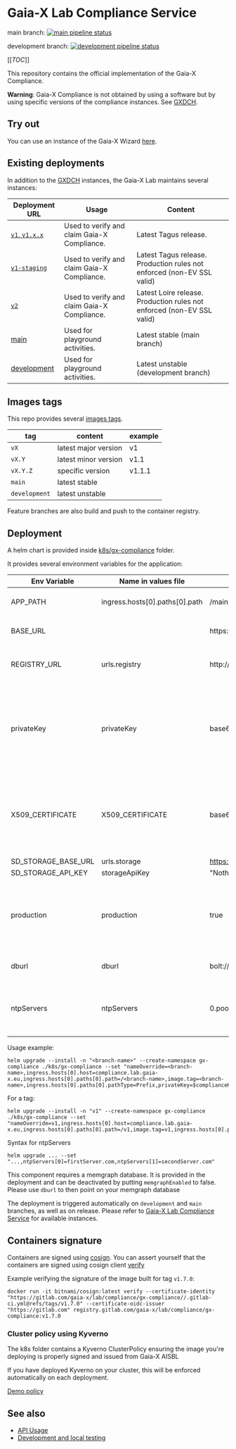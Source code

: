 # Gaia-X Lab Compliance Service

main
branch: [![main pipeline status](https://gitlab.com/gaia-x/lab/compliance/gx-compliance/badges/main/pipeline.svg)](https://gitlab.com/gaia-x/lab/compliance/gx-compliance/-/commits/main)

development
branch: [![development pipeline status](https://gitlab.com/gaia-x/lab/compliance/gx-compliance/badges/development/pipeline.svg)](https://gitlab.com/gaia-x/lab/compliance/gx-compliance/-/commits/development)

[[_TOC_]]

This repository contains the official implementation of the Gaia-X Compliance.

**Warning**: Gaia-X Compliance is not obtained by using a software but by using specific versions of the compliance
instances. See [GXDCH](https://gaia-x.eu/gxdch/).

## Try out

You can use an instance of the Gaia-X Wizard [here](https://wizard.lab.gaia-x.eu).

## Existing deployments

In addition to the [GXDCH](https://gaia-x.eu/gxdch/) instances, the Gaia-X Lab maintains several instances:

| Deployment URL                                                    | Usage                                                    | Content                                                                |
|-------------------------------------------------------------------|----------------------------------------------------------|------------------------------------------------------------------------|
| [`v1`, `v1.x.x`](https://compliance.lab.gaia-x.eu/v1/docs/)       | Used to verify and claim Gaia-X Compliance.              | Latest Tagus release.                                                  |
| [`v1-staging`](https://compliance.lab.gaia-x.eu/v1-staging/docs/) | Used to verify and claim Gaia-X Compliance.              | Latest Tagus release. Production rules not enforced (non-EV SSL valid) |
| [`v2`](https://compliance.lab.gaia-x.eu/v2/docs/)                 | Used to verify and claim Gaia-X Compliance.              | Latest Loire release. Production rules not enforced (non-EV SSL valid) |
| [main](https://compliance.lab.gaia-x.eu/main/docs/)               | Used for playground activities.                          | Latest stable (main branch)                                            |
| [development](https://compliance.lab.gaia-x.eu/development/docs/) | Used for playground activities.                          | Latest unstable (development branch)                                   |

## Images tags

This repo provides
several [images tags](https://gitlab.com/gaia-x/lab/compliance/gx-compliance/container_registry/3036427).

| tag           | content              | example |
|---------------|----------------------|---------|
| `vX`          | latest major version | v1      |
| `vX.Y`        | latest minor version | v1.1    |
| `vX.Y.Z`      | specific version     | v1.1.1  |
| `main`        | latest stable        |         |
| `development` | latest unstable      |         |

Feature branches are also build and push to the container registry.

## Deployment

A helm chart is provided inside <a href="k8s/gx-compliance">k8s/gx-compliance</a> folder.

It provides several environment variables for the application:

| Env Variable        | Name in values file            | Default value                                                                                   | Note                                                                                                            |
|---------------------|--------------------------------|-------------------------------------------------------------------------------------------------|-----------------------------------------------------------------------------------------------------------------|
| APP_PATH            | ingress.hosts[0].paths[0].path | /main                                                                                           | Deployment path of the application                                                                              |
| BASE_URL            |                                | https://<ingress.hosts[0].host>/<ingress.hosts[0].paths[0].path>                                | URL of the deployed application                                                                                 |
| REGISTRY_URL        | urls.registry                  | http://<ingress.hosts[0].host>.replace("compliance","registry")/<ingress.hosts[0].path[0].path> | defaulted to same namespace registry                                                                            |
| privateKey          | privateKey                     | base64 value of "empty"                                                                         | This value is assigned automatically and contains the privateKey content. Stored in a secret in the cluster     |
| X509_CERTIFICATE    | X509_CERTIFICATE               | base64 value of "empty"                                                                         | This value is assigned automatically and contains the x509 certificate chain. Stored in a secret in the cluster |
| SD_STORAGE_BASE_URL | urls.storage                   | https://example-storage.lab.gaia-x.eu                                                           |                                                                                                                 |
| SD_STORAGE_API_KEY  | storageApiKey                  | "Nothing"                                                                                       |                                                                                                                 |
| production          | production                     | true                                                                                            | Whether the component is deployed on production mode. Enables more checks                                       |
| dburl               | dburl                          | bolt://{{ include "gx-compliance.fullname" . \| trunc 50 \| trimSuffix "-"}}-memgraph:7687      | URL to connect to memgraph                                                                                      |
| ntpServers          | ntpServers                     | 0.pool.ntp.org,1.pool.ntp.org,2.pool.ntp.org,3.pool.ntp.org                                     | Array of NTP servers to call. Will be piped to toJson and quote                                                 |

Usage example:

```shell
helm upgrade --install -n "<branch-name>" --create-namespace gx-compliance ./k8s/gx-compliance --set "nameOverride=<branch-name>,ingress.hosts[0].host=compliance.lab.gaia-x.eu,ingress.hosts[0].paths[0].path=/<branch-name>,image.tag=<branch-name>,ingress.hosts[0].paths[0].pathType=Prefix,privateKey=$complianceKey,X509_CERTIFICATE=$complianceCert"
```

For a tag:

```shell
helm upgrade --install -n "v1" --create-namespace gx-compliance ./k8s/gx-compliance --set "nameOverride=v1,ingress.hosts[0].host=compliance.lab.gaia-x.eu,ingress.hosts[0].paths[0].path=/v1,image.tag=v1,ingress.hosts[0].paths[0].pathType=Prefix,privateKey=$complianceKey,X509_CERTIFICATE=$complianceCert"
```

Syntax for ntpServers
```shell
helm upgrade ... --set "...,ntpServers[0]=firstServer.com,ntpServers[1]=secondServer.com"
```

This component requires a memgraph database. It is provided in the deployment and can be deactivated by putting `memgraphEnabled` to false. Please use `dburl` to then point on your memgraph database

The deployment is triggered automatically on `development` and `main` branches, as well as on release. Please refer
to [Gaia-X Lab Compliance Service](#gaia-x-lab-compliance-service) for available instances.

## Containers signature

Containers are signed using [cosign](https://docs.gitlab.com/ee/ci/yaml/signing_examples.html). You can assert yourself
that the containers are signed using cosign client [verify](https://docs.gitlab.com/ee/ci/yaml/signing_examples.html#container-images-1)

Example verifying the signature of the image built for tag `v1.7.0`:

```shell
docker run -it bitnami/cosign:latest verify --certificate-identity "https://gitlab.com/gaia-x/lab/compliance/gx-compliance//.gitlab-ci.yml@refs/tags/v1.7.0" --certificate-oidc-issuer "https://gitlab.com" registry.gitlab.com/gaia-x/lab/compliance/gx-compliance:v1.7.0
```

### Cluster policy using Kyverno

The k8s folder contains a Kyverno ClusterPolicy ensuring the image you're deploying is properly signed and issued from Gaia-X AISBL

If you have deployed Kyverno on your cluster, this will be enforced automatically on each deployment.


[Demo policy](https://playground.kyverno.io/#/?content=N4IgDg9gNglgxgTxALhAQzDAagUwE4DOMEAdsgAQDWCAbviRAHTED0NAjADomUwkAmFAMJQArgQAu%2BAArR4CbgFscEtPzSrk3cuRJplFOnhgAzBAFoYitAHMc28mhINVE4iQJaSOnZFhwYHAJGaiMGZggWNwkoHApcYzNyAElrOwdfOQCgkNp6JlY4DRwbCDwECgBlCBMJAHc0PBxyStEwMCgEciEACzQ%2BFpw4UWMJBAAacgBRAGlK8gAhIIlyaTw0ODc4IIzyP3hA4ND8iJYCHCMYMYplfhhRRV397KO8vHDWAlEAIwArIYkFFk/CeWUOuTCBUiij4RiIpAo7EYAHZGAAGUH%2BcHHd5Qlj8IJwYxgNwI8gAPnMux0AFUiCQbOQJD1mkIIEQbN4wHgIP9NpMAPJCZLkKy2ILkaxdb7NDkkHD8JkQcg4DwjWVtDpdOB9PjU8jnYajLowAiS/okVR8BWMcgAFR67NlME5GnVZqK3hl5EuJkCiplJjKzTAoigsAZostEH1aHIcDEknwtodpr2WW1LLglDNzOdrok6vINUc3jFdnITUg8bQ4YV%2BpsPSJpxxDCiy3Mvos5eaEmVqq%2BTVFKz6ZplqoNLvlAa6Xb4Nn1VzNcrdQ9sFskTJZex5NBgBMVoe%2B/ioOAQKZ6aeeXXOeDoZrQD7L4fEEnWpO8Qbw%2BsddSV8dIP0bCLOMiBhKBGkrMNmicRU6hgcNKxwABHUQYCHKsIICSN4OZcgEAgEZRTSHAAAoCAASlLRVKDPYJuAIMAhi8HQaFrfcNHcAAxfoxCaABBTZ3AoVUv22Bxvg2SgbB5UQBAoExa3OBw8GgzxdnMXR9DiH18FMbsSP1awJB1FifHMpwKn1czNKaAhCLwbZ1O8czXPM3gBGctzvJ8TTgX1LtUnFLzvM0nsACUcBMfBVScsyfJ0WySlNN9zxsK4IO%2BRg4AgRQWBsfo0HMAAPFhMpYHLFA6GAnG2fLivMSrqtquIACprJ8RRRFcHAABEXWWCg31EewXJ8jQpEkMoQoS8hNNVN9Dni2bfNPBBYgIGaVrcr4/gBChOBAHoJAkMBPBYfKMrQLLKvywqSrK66Kty5qSDqmwGqa2AWouxh0pia7GpgRgEEUKAAAEmhMAgWHakAOu200vnwA6jpOs7kAu/7Muy3LDoRlamkoMplu2tyRigChjtO86WCJspGA5KamkYAkaG4EBxhAOyHO2FB0EwBJ4TIH0uB4PhBFWCAQRIZRVHUTQHEynAoC21SRYZPhiocPQDF0dKSG1lzdaCMANh0glFLDCQGKYuAzJyy0LXwLawpIigmnSyRyj%2Bq6btyu6aoe8qvpqt6cHqxqXu%2B8PkA4fUTYoTXDf1HmRji8hgAAX05kBoH4SL7PTnB%2Bdzx2pGKiR%2BcoH56BUIIzLhYTyAAciRAAmZEW%2B4bhy5wSuzPEehtIoFvu5cmTCIx8gAG0AF0VOgBvZ4XlyE1ffBwqXzwV517TGPNgAZa6VZ37OHAgJj32boRwqmfi7SmBx%2BHKcK5IUpTRu4EwIJsEKcrlMtHslQpyrhwJFSARA%2BzlFHuPHQ/dtgkncFtVU11YiS2GqNcyJsD7bFgQ4MSOAeIIXVLIfwCBkicmDMtVBx4FQf1VlgncEApCbAALJOHFAXIIvMG67FoeghhykXKexSjA3YtYoAQDqMkDwQx1RCKYb4MMUBKhDCaBIHe89dhEgVAtGqUAAASKsr5bUSuQS2aBrb6k0voNAAAvUgNjHD2PVM4/6PQfjuIgBAGwsQe4kDYsYNBy9s5l0Ai6fmGBsAu2bvHcW8lugRJsBwsASgVBqA0GgMyicqBvAYHvZQuCdKthjAILJZkBF9SilYqAEhIpe1Smw7qnEyQt0wXAixNTrYNLERUCxEBszJmIA4AAxABRQ1gDQ4DNu%2BBU5BYCSAcAgsQBIADislp4twIAgJMihkAMAJAQTp4zKpTPOLM4oipFk2xcis0QBI6TDyKfglypzcrnJmY0K5CyUrLOKuvAkW8NqvJ0O8yZoEvlzOuX8u5ALVk4BEBvPAwLl5jxUjw4uXEEJSEIBQAAPrsGerVxilPGK1Ve5kZ5TDoJacl5LKU%2BGJaS2u5gdl7IZUSklNcZTmCPP4TlY1Z7ctZYcnA5hYiPhwIKqlAA5aW0qSUUqJfxaQyQ1F3ngIqmVTK7QQFoiQSKe4cB1HpcqoVM9Wh7U2IJJyBAjWBFNUqxlOhLUqxMFavkEhbVBHtRcR1ZqXWzwWBLecgaiUQP8GgNREhw0Wv4vwGEm13AQLKLG51RKkVJjwAmpNwtU14HTTq11CwpKTzkvwSonoC1FvNVSrNuLS3ZnLQIKtTga1xvrYmXFqL6WlOQHWplDbN5LxDQIMN3L8kQAHUGt1mrti2sInSslpTZ1shIEBVJpKp3bshGu5JW6V1TvMHLYwcACCzt6jMqRoMFq7vyPe3Es6ABSEBviPoYB%2BiA5hHT6r5U0cwBJYhSFnbKlQdQyiUDIfIL9X7Z3An6gQVSSDSALAeXYWNR690RqXrB/tg7XWorHXcBkeGp0zqJWo3RmGd2lLZTQOAEITgEAY4wAjs8NV7m2GRyE9G4Czs41qnj%2BQ%2BMnpUGei9lH8BcZwGw0gVwyjCdxKJ28MmT3yegfB6WSmGDmEmhIOeZdXy5ULrwq9foSBXGQaXLm69s2meLgQGzIAEEzI/E51AIAs5AA===)

## See also

- [API Usage](./README-api.md)
- [Development and local testing](./README-developer.md)
